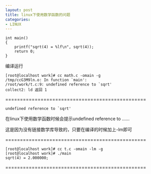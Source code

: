```yaml
---
layout: post
title: linux下使用数学函数的问题
categories:
- LINUX
---
```



    int main()
    {
        printf("sqrt(4) = %lf\n", sqrt(4));
        return 0;
    }


编译运行

    [root@localhost work]# cc math.c -omain -g
    /tmp/ccG3M9ln.o: In function `main':
    /root/work/t.c:9: undefined reference to `sqrt'
    collect2: ld 返回 1
    
================================================

	undefined reference to `sqrt'

在linux下使用数学函数时候会提示undefined reference to ……

这是因为没有链接数学库导致的，只要在编译的时候加上-lm即可

================================================

    [root@localhost work]# cc t.c -omain -lm -g
    [root@localhost work]# ./main
    sqrt(4) = 2.000000;
    
================================================
